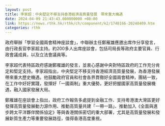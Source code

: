 ```yaml
---
layout: post
title: 李家超：中央堅定不移支持香港經濟高質量發展　帶來重大機遇
date: 2024-04-09 21:43:43.000000000 +08:00
link: https://news.rthk.hk/rthk/ch/component/k2/1748166-20240409.htm
categories: rthk
---
```


政府舉辦「學習全國兩會精神座談會」，中聯辦主任鄭雁雄應邀出席作分享發言，由行政長官李家超主持。約200多人出席座談會，包括司局長等政府主要官員、行政會議成員，以及立法會議員等。

李家超代表特區政府感謝鄭雁雄的發言，並衷心感謝中央對特區政府的工作充分肯定和堅定支持。李家超指出，中央堅定不移支持香港經濟高質量發展，為香港發展帶來重大歷史機遇。他鼓勵政府官員和社會各界貫徹好全國兩會精神，團結一致，在工作中好好實踐，發揮好「一國兩制」重大優勢，更好把握國家高質量發展機遇，融入國家發展大局。

鄭雁雄在座談會上指出，政府工作報告多處提到金融工作、支持粵港澳大灣區更好發揮高質量發展動力源作用、推動高質量共建「一帶一路」、推動加入《全面與進步跨太平洋夥伴關係協定》等與香港關係密切的重大部署，尤其是高質量發展和發展新質生產力等重要發展路徑，值得香港高度重視。
